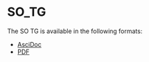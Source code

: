 # SO_TG

The SO TG is available in the following formats:
* [AsciDoc](data/SO/DataSpecification_SO.html)
* [PDF](data/SO/DataSpecification_SO.pdf)
